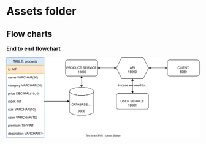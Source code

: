 # Assets folder

## Flow charts

[**End to end flowchart**](https://app.diagrams.net/#Hrealfranser%2Ffullstack-toolbox%2Fmaster%2Fassets%2Ffullstack-toolbox-flows.drawio)

![product flow](./fullstack-toolbox-flows.drawio.svg)

